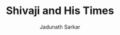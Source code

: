---
title: "Shivaji and His Times"
author: ["Jadunath Sarkar"]
year: 1919
language: ["English"]
genre: ["Literature"]
description: "Shivaji and His Times by Jadunath Sarkar (1919/1920) - A significant work from the Colonial India - British Raj, representing an important contribution to Indian literary and cultural heritage. This work offers valuable insights into the British Raj period, featuring independence movements, cultural renaissance, and literary awakening."
collections: ['modern-literature']
sources:
  - name: "Internet Archive"
    url: "https://archive.org/details/shivajihistimes00sarkrich"
    type: "other"
references:
  - name: "Wikisource"
    url: "https://en.wikisource.org/wiki/Shivaji_and_His_Times"
    type: "wikisource"
  - name: "Wikipedia: Jadunath Sarkar"
    url: "https://en.wikipedia.org/wiki/Jadunath_Sarkar"
    type: "wikipedia"
  - name: "Wikipedia: Shivaji"
    url: "https://en.wikipedia.org/wiki/Shivaji"
    type: "wikipedia"
  - name: "Open Library: Shivaji and His Times year"
    url: "https://openlibrary.org/search?q=Shivaji+and+His+Times+year+1919+Jadunath+Sarkar"
    type: "other"
featured: false
publishDate: 2025-10-30
tags: ['classical', 'literature']
---